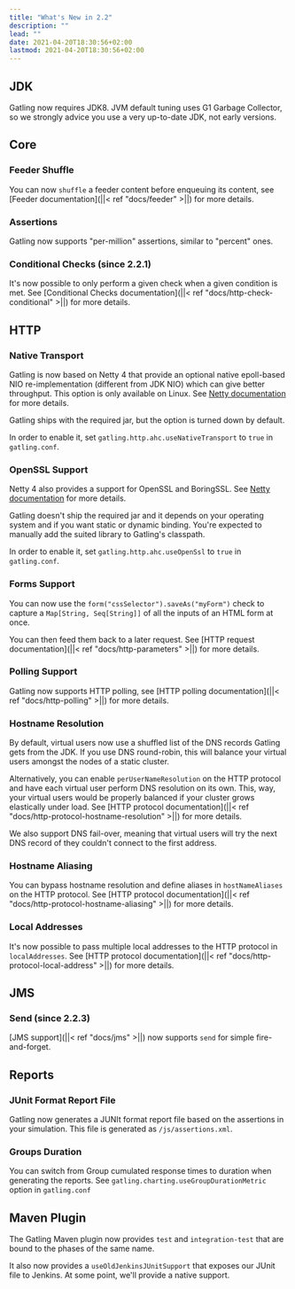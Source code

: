 ```yaml
---
title: "What's New in 2.2"
description: ""
lead: ""
date: 2021-04-20T18:30:56+02:00
lastmod: 2021-04-20T18:30:56+02:00
---
```


## JDK

Gatling now requires JDK8.
JVM default tuning uses G1 Garbage Collector, so we strongly advice you use a very up-to-date JDK, not early versions.

## Core

### Feeder Shuffle

You can now `shuffle` a feeder content before enqueuing its content, see [Feeder documentation](||< ref "docs/feeder" >||) for more details.

### Assertions

Gatling now supports "per-million" assertions, similar to "percent" ones.

### Conditional Checks (since 2.2.1)

It's now possible to only perform a given check when a given condition is met.
See [Conditional Checks documentation](||< ref "docs/http-check-conditional" >||) for more details.

## HTTP

### Native Transport

Gatling is now based on Netty 4 that provide an optional native epoll-based NIO re-implementation (different from JDK NIO) which can give better throughput.
This option is only available on Linux.
See [Netty documentation](http://netty.io/wiki/native-transports.html) for more details.

Gatling ships with the required jar, but the option is turned down by default.

In order to enable it, set `gatling.http.ahc.useNativeTransport` to `true` in `gatling.conf`.

### OpenSSL Support

Netty 4 also provides a support for OpenSSL and BoringSSL.
See [Netty documentation](http://netty.io/wiki/forked-tomcat-native.html) for more details.

Gatling doesn't ship the required jar and it depends on your operating system and if you want static or dynamic binding.
You're expected to manually add the suited library to Gatling's classpath.

In order to enable it, set `gatling.http.ahc.useOpenSsl` to `true` in `gatling.conf`.

### Forms Support

You can now use the `form("cssSelector").saveAs("myForm")` check to capture a `Map[String, Seq[String]]` of all the inputs of an HTML form at once.

You can then feed them back to a later request. See [HTTP request documentation](||< ref "docs/http-parameters" >||) for more details.

### Polling Support

Gatling now supports HTTP polling, see [HTTP polling documentation](||< ref "docs/http-polling" >||) for more details.

### Hostname Resolution

By default, virtual users now use a shuffled list of the DNS records Gatling gets from the JDK.
If you use DNS round-robin, this will balance your virtual users amongst the nodes of a static cluster.

Alternatively, you can enable `perUserNameResolution` on the HTTP protocol and have each virtual user perform DNS resolution on its own.
This, way, your virtual users would be properly balanced if your cluster grows elastically under load.
See [HTTP protocol documentation](||< ref "docs/http-protocol-hostname-resolution" >||) for more details.

We also support DNS fail-over, meaning that virtual users will try the next DNS record of they couldn't connect to the first address.

### Hostname Aliasing

You can bypass hostname resolution and define aliases in `hostNameAliases` on the HTTP protocol.
See [HTTP protocol documentation](||< ref "docs/http-protocol-hostname-aliasing" >||) for more details.

### Local Addresses

It's now possible to pass multiple local addresses to the HTTP protocol in `localAddresses`.
See [HTTP protocol documentation](||< ref "docs/http-protocol-local-address" >||) for more details.

## JMS

### Send (since 2.2.3)

[JMS support](||< ref "docs/jms" >||) now supports `send` for simple fire-and-forget.

## Reports

### JUnit Format Report File

Gatling now generates a JUNIt format report file based on the assertions in your simulation.
This file is generated as `/js/assertions.xml`.

### Groups Duration

You can switch from Group cumulated response times to duration when generating the reports.
See `gatling.charting.useGroupDurationMetric` option in `gatling.conf`

## Maven Plugin

The Gatling Maven plugin now provides `test` and `integration-test` that are bound to the phases of the same name.

It also now provides a `useOldJenkinsJUnitSupport` that exposes our JUnit file to Jenkins.
At some point, we'll provide a native support.
